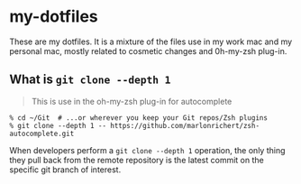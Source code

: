 # my-dotfiles
These are my dotfiles. 
It is a mixture of the files use in my work mac and my personal mac, mostly related to cosmetic changes and 0h-my-zsh plug-in.


## What is `git clone --depth 1`
> This is use in the oh-my-zsh plug-in for autocomplete
```shell
% cd ~/Git  # ...or wherever you keep your Git repos/Zsh plugins
% git clone --depth 1 -- https://github.com/marlonrichert/zsh-autocomplete.git
```
When developers perform a `git clone --depth 1` operation, the only thing they pull back from the remote repository is the latest commit on the specific git branch of interest. 
